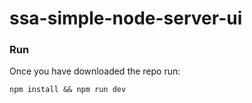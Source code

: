 # ssa-simple-node-server-ui

### Run

Once you have downloaded the repo run:

```node
npm install && npm run dev
```
